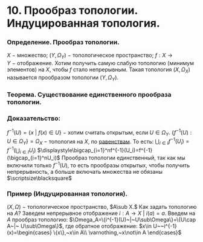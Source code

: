 # 10. Прообраз топологии. Индуцированная топология.

### Определение. Прообраз топологии.
$X~-~$множество; $(Y,\Omega_Y)~-~$топологическое пространство;
$f:X\to Y~-~$отображение.
Хотим получить самую слабую топологию (минимум элементов) на $X$, чтобы $f$ стало непрерывным.
Такая топология $(X,\Omega_X)$ называется прообразом топологии $(Y,\Omega_Y)$.

### Теорема. Существование единственного прообраза топологии.

### Доказательство:
$f^{-1}(U)=\{x~|~f(x)\in U\}~-~$хотим считать открытым, если $U\in\Omega_Y$.
$\{f^{-1}(U):U\in\Omega_Y\}=\Omega_X~-~$топология на $X$, по [равенствам](26-02-24.md).
То есть: 
$\displaystyle\bigcup_{i\in I}f^{-1}(U_i)=f^{-1}(\bigcup_{i\in I}U_i)$
$\displaystyle\bigcap_{i=1}^nf^{-1}(U_i)=f^{-1}(\bigcap_{i=1}^nU_i)$
Прообраз топологии единственный, так как мы включили только $f^{-1}(U)$, то есть прообразы открытых, чтобы получить непрерывность, а больше включать множества не обязаны  $\scriptsize\blacksquare$

### Пример (Индуцированная топология).
$(X,\Omega)~-~$топологическое пространство, $A\sub X.$
Как задать топологию на $A?$
Заведем непрерывное отображение $i:A\to X~|~i(a)=a$.
Введем на $A$ прообраз топологию:
$\Omega_A=\{i^{-1}(U)~|~U\sub\Omega\}=\{U\cap A~|~ U\sub\Omega\}$, где обратное отображение:
$x\in U~~i^{-1}(x)=\begin{cases}
\{x\},~x\in A\\
\varnothing,~x\not\in A
\end{cases}$